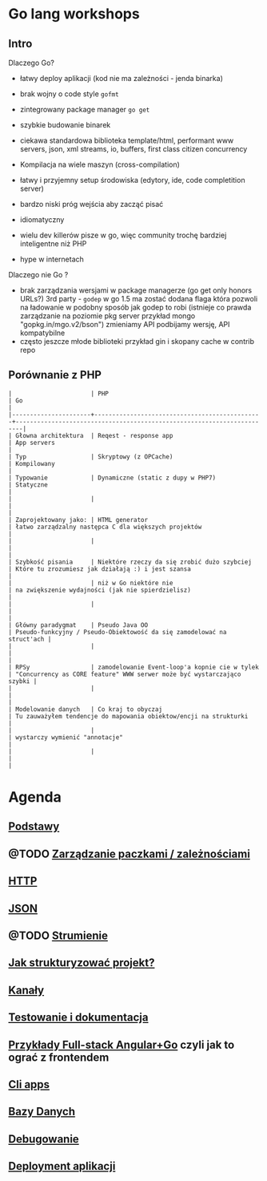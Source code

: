 #  Go lang workshops

## Intro

Dlaczego Go?

-   łatwy deploy aplikacji (kod nie ma zależności - jenda binarka)
-   brak wojny o code style  `gofmt`
-   zintegrowany package manager `go get`
-   szybkie budowanie binarek
-   ciekawa standardowa biblioteka template/html, performant www servers, json, xml
    streams, io, buffers, first class citizen concurrency

-   Kompilacja na wiele maszyn (cross-compilation)
-   łatwy i przyjemny setup środowiska (edytory, ide, code completition server)
-   bardzo niski próg wejścia aby zacząć pisać
-   idiomatyczny
-   wielu dev killerów pisze w go, więc community trochę bardziej inteligentne niż PHP
-   hype w internetach

Dlaczego nie Go ?
-   brak zarządzania wersjami w package managerze (go get only honors URLs?)
    3rd party - `godep`
    w go 1.5 ma zostać dodana flaga która pozwoli na ładowanie w podobny
    sposób jak godep to robi
    (istnieje co prawda zarządzanie na poziomie pkg server
    przykład mongo "gopkg.in/mgo.v2/bson")
    zmieniamy API podbijamy wersję, API kompatybilne
-   często jeszcze młode biblioteki przykład gin i skopany cache w contrib repo

## Porównanie z PHP

```
|                      | PHP                                           | Go                                                                     |
|----------------------+-----------------------------------------------+------------------------------------------------------------------------|
| Głowna architektura  | Reqest - response app                         | App servers                                                            |
| Typ                  | Skryptowy (z OPCache)                         | Kompilowany                                                            |
| Typowanie            | Dynamiczne (static z dupy w PHP7)             | Statyczne                                                              |
|                      |                                               |                                                                        |
| Zaprojektowany jako: | HTML generator                                | łatwo zarządzalny następca C dla większych projektów                   |
|                      |                                               |                                                                        |
| Szybkość pisania     | Niektóre rzeczy da się zrobić dużo szybciej   | Które tu zrozumiesz jak działają :) i jest szansa                      |
|                      | niż w Go niektóre nie                         | na zwiększenie wydajności (jak nie spierdzielisz)                      |
|                      |                                               |                                                                        |
| Główny paradygmat    | Pseudo Java OO                                | Pseudo-funkcyjny / Pseudo-Obiektowość da się zamodelować na struct'ach |
|                      |                                               |                                                                        |
| RPSy                 | zamodelowanie Event-loop'a kopnie cie w tylek | "Concurrency as CORE feature" WWW serwer może być wystarczająco szybki |
|                      |                                               |                                                                        |
| Modelowanie danych   | Co kraj to obyczaj                            | Tu zauważyłem tendencje do mapowania obiektow/encji na strukturki      |
|                      |                                               | wystarczy wymienić "annotacje"                                         |
|                      |                                               |                                                                        |
```


# Agenda

## [Podstawy](/exu/go-workshops/tree/master/00-basics)

## @TODO [Zarządzanie paczkami / zależnościami](/exu/go-workshops/tree/master/01-package-management)

## [HTTP](/exu/go-workshops/tree/master/04-http)

## [JSON](/exu/go-workshops/tree/master/05-json)

## @TODO [Strumienie]((/exu/go-workshops/tree/master/15-streams))

## [Jak strukturyzować projekt?](/exu/go-workshops/tree/master/09-project-structure)

## [Kanały](/exu/go-workshops/tree/master/10-channels)

## [Testowanie i dokumentacja](/exu/go-workshops/tree/master/20-testing)

## [Przykłady Full-stack Angular+Go](/exu/go-workshops/tree/master/30-full-stack) czyli jak to ograć z frontendem

## [Cli apps](/exu/go-workshops/tree/master/40-cli)

## [Bazy Danych](/exu/go-workshops/tree/master/70-databases)

## [Debugowanie](/exu/go-workshops/tree/master/80-debugging)

## [Deployment aplikacji](/exu/go-workshops/tree/master/90-deploy)

